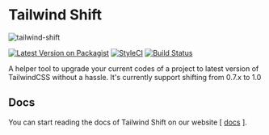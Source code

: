 # Tailwind Shift 

![tailwind-shift](https://i.imgur.com/Ldx09d8.png)

[![Latest Version on Packagist](https://img.shields.io/packagist/v/awssat/tailwind-shift.svg?style=flat-square)](https://packagist.org/packages/awssat/tailwind-shift)
[![StyleCI](https://styleci.io/repos/177280907/shield?branch=master)](https://styleci.io/repos/177280907)
[![Build Status](https://img.shields.io/travis/awssat/tailwind-shift/master.svg?style=flat-square)](https://travis-ci.org/awssat/tailwind-shift)

A helper tool to upgrade your current codes of a project to latest version of TailwindCSS without a hassle.
It's currently support shifting from 0.7.x to 1.0  


## Docs
You can start reading the docs of Tailwind Shift on our website [ [docs](https://awssat.com/opensource/tailwind-shift) ].

